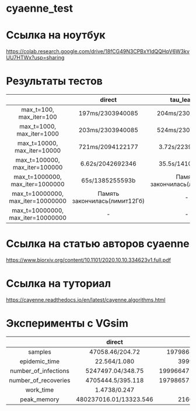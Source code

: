 # cyaenne_test

# Ссылка на ноутбук
https://colab.research.google.com/drive/18fCG49N3CPBxYIdQQHqV6W3kvUU7HTWx?usp=sharing


# Результаты тестов

|  | direct | tau_leaping | tau_adaptive |
| :---: | :---: | :---: | :---: |
| max_t=100, max_iter=100 | 197ms/2303940085  | 204ms/2303940085 | 204ms/2303940085 |
| max_t=1000, max_iter=1000  | 203ms/2303940085 | 524ms/2303940085 | 199ms/2303940085  |
| max_t=10000, max_iter=10000 | 721ms/2094122177 | 3.72s/2239406247 | 706ms/2303940085  |
| max_t=100000, max_iter=100000 |6.62s/2042692346 | 35.5s/1410082288 | 5.33s/2042692346 |
| max_t=1000000, max_iter=1000000 | 65s/1385255593b | Память закончилась(лимит12Гб) | 51.1s/219502016 |
| max_t=10000000, max_iter=10000000 | Память закончилась(лимит12Гб) | - | 8m 27s/888043726 |
| max_t=10000000, max_iter=10000000 | - | - | Память закончилась(лимит12Гб) |

# Ссылка на статью авторов cyaenne
https://www.biorxiv.org/content/10.1101/2020.10.10.334623v1.full.pdf

# Ссылка на туториал
https://cayenne.readthedocs.io/en/latest/cayenne.algorithms.html

# Эксперименты с VGsim

|  | direct | tau |
| :---: | :---: | :---: |
| samples | 47058.46/204.72  | 19798637903.32/9899318952.77 |
| epidemic_time  | 22.564/1.080 | 3999750.98/1999874.745 |
| number_of_infections | 5247497.04/348.75 | 1999664755518.23/999832377767.56 |
| number_of_recoveries | 4705444.5/395.118 | 1979865721573.98/989932860794.80 |
| work_time | 1.4738/0.247 | 4.108/2.081 |
| peak_memory | 480237016.01/13323.546 | 2160240748.8/13506.419 |


